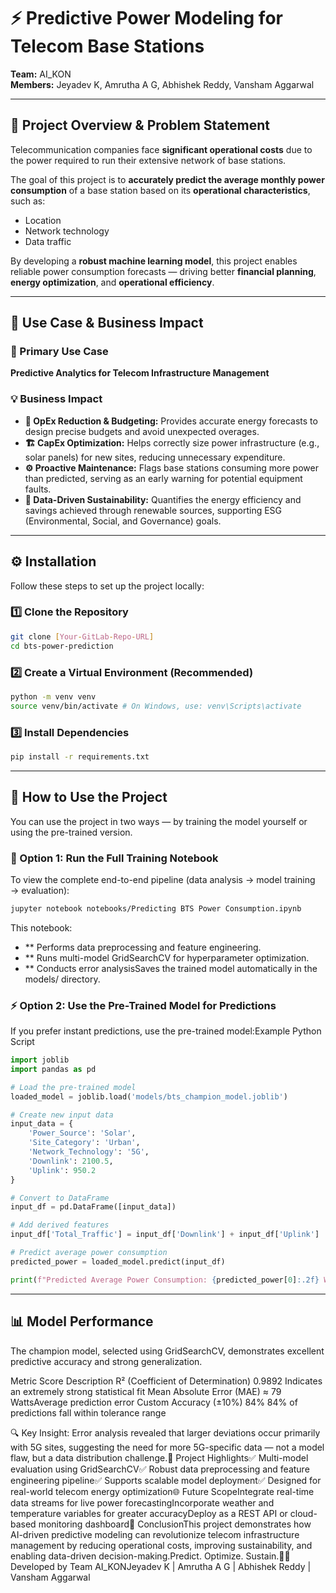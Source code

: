 # ⚡ Predictive Power Modeling for Telecom Base Stations

**Team:** AI_KON  
**Members:** Jeyadev K, Amrutha A G, Abhishek Reddy, Vansham Aggarwal  

***

## 📘 Project Overview & Problem Statement

Telecommunication companies face **significant operational costs** due to the power required to run their extensive network of base stations.

The goal of this project is to **accurately predict the average monthly power consumption** of a base station based on its **operational characteristics**, such as:
- Location
- Network technology
- Data traffic

By developing a **robust machine learning model**, this project enables reliable power consumption forecasts — driving better **financial planning**, **energy optimization**, and **operational efficiency**.

***

## 💼 Use Case & Business Impact

### 🎯 Primary Use Case
**Predictive Analytics for Telecom Infrastructure Management**

### 💡 Business Impact
- **🔋 OpEx Reduction & Budgeting:** Provides accurate energy forecasts to design precise budgets and avoid unexpected overages.
- **🏗️ CapEx Optimization:** Helps correctly size power infrastructure (e.g., solar panels) for new sites, reducing unnecessary expenditure.
- **⚙️ Proactive Maintenance:** Flags base stations consuming more power than predicted, serving as an early warning for potential equipment faults.
- **🌱 Data-Driven Sustainability:** Quantifies the energy efficiency and savings achieved through renewable sources, supporting ESG (Environmental, Social, and Governance) goals.

***

## ⚙️ Installation

Follow these steps to set up the project locally:

### 1️⃣ Clone the Repository
```bash
git clone [Your-GitLab-Repo-URL]
cd bts-power-prediction
```

### 2️⃣ Create a Virtual Environment (Recommended)
```bash
python -m venv venv
source venv/bin/activate # On Windows, use: venv\Scripts\activate
```

### 3️⃣ Install Dependencies
```bash
pip install -r requirements.txt
```

***

## 🚀 How to Use the Project

You can use the project in two ways — by training the model yourself or using the pre-trained version.
### 🧠 Option 1: Run the Full Training Notebook
To view the complete end-to-end pipeline (data analysis → model training → evaluation):
```bash
jupyter notebook notebooks/Predicting BTS Power Consumption.ipynb
```
This notebook:
- ** Performs data preprocessing and feature engineering.
- ** Runs multi-model GridSearchCV for hyperparameter optimization.
- ** Conducts error analysisSaves the trained model automatically in the models/ directory.

### ⚡ Option 2: Use the Pre-Trained Model for Predictions
If you prefer instant predictions, use the pre-trained model:Example Python Script

```python
import joblib
import pandas as pd

# Load the pre-trained model
loaded_model = joblib.load('models/bts_champion_model.joblib')

# Create new input data
input_data = {
    'Power_Source': 'Solar',
    'Site_Category': 'Urban',
    'Network_Technology': '5G',
    'Downlink': 2100.5,
    'Uplink': 950.2
}

# Convert to DataFrame
input_df = pd.DataFrame([input_data])

# Add derived features
input_df['Total_Traffic'] = input_df['Downlink'] + input_df['Uplink']

# Predict average power consumption
predicted_power = loaded_model.predict(input_df)

print(f"Predicted Average Power Consumption: {predicted_power[0]:.2f} Watts")

```

***

## 📊 Model Performance
The champion model, selected using GridSearchCV, demonstrates excellent predictive accuracy and strong generalization.

Metric                               Score                     Description
R² (Coefficient of Determination)    0.9892                  Indicates an extremely strong statistical fit
Mean Absolute Error (MAE)            ≈ 79                    WattsAverage prediction error
Custom Accuracy (±10%)               84%                     84% of predictions fall within tolerance range

🔍 Key Insight: Error analysis revealed that larger deviations occur primarily with 5G sites, suggesting the need for more 5G-specific data — not a model flaw, but a data                                                                  distribution challenge.🧩 Project Highlights✅ Multi-model evaluation using GridSearchCV✅ Robust data                                                                     preprocessing and feature engineering pipeline✅ Supports scalable model deployment✅ Designed for real-world telecom energy optimization🌐 Future ScopeIntegrate real-time data streams for live power forecastingIncorporate weather and temperature variables for greater accuracyDeploy as a REST API or cloud-based monitoring dashboard🏁 ConclusionThis project demonstrates how AI-driven predictive modeling can revolutionize telecom infrastructure management by reducing operational costs, improving sustainability, and enabling data-driven decision-making.Predict. Optimize. Sustain.👨‍💻 Developed by Team AI_KONJeyadev K | Amrutha A G | Abhishek Reddy | Vansham Aggarwal
